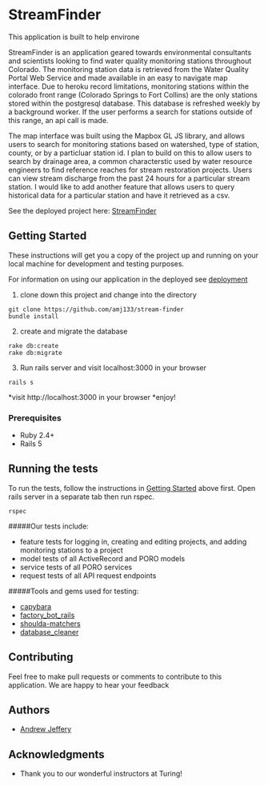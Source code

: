 # StreamFinder

This application is built to help environe

StreamFinder is an application geared towards environmental consultants and scientists looking to find water quality monitoring stations throughout Colorado.  The monitoring station data is retrieved from the Water Quality Portal Web Service and made available in an easy to navigate map interface.  Due to heroku record limitations, monitoring stations within the colorado front range (Colorado Springs to Fort Collins) are the only stations stored within the postgresql database.  This database is refreshed weekly by a background worker.  If the user performs a search for stations outside of this range, an api call is made.  

The map interface was built using the Mapbox GL JS library, and allows users to search for monitoring stations based on watershed, type of station, county, or by a particluar station id.  I plan to build on this to allow users to search by drainage area, a common characterstic used by water resource engineers to find reference reaches for stream restoration projects.  Users can view stream discharge from the past 24 hours for a particular stream station.  I would like to add another feature that allows users to query historical data for a particular station and have it retrieved as a csv.  

See the deployed project here: [StreamFinder](https://still-reef-30303.herokuapp.com/)

## Getting Started

These instructions will get you a copy of the project up and running on your local machine for development and testing purposes. 

For information on using our application in the deployed see [deployment](#deployment)

1. clone down this project and change into the directory
```
git clone https://github.com/amj133/stream-finder
bundle install
```
2. create and migrate the database
```
rake db:create
rake db:migrate
```
3. Run rails server and visit localhost:3000 in your browser
```
rails s
```
*visit http://localhost:3000 in your browser
*enjoy!

### Prerequisites

* Ruby 2.4+
* Rails 5

## Running the tests

To run the tests, follow the instructions in [Getting Started](#getting-started) above first.  Open rails server in a separate tab then run rspec.
```
rspec
```
#####Our tests include: 
* feature tests for logging in, creating and editing projects, and adding monitoring stations to a project
* model tests of all ActiveRecord and PORO models
* service tests of all PORO services
* request tests of all API request endpoints

#####Tools and gems used for testing:
* [capybara](https://github.com/teamcapybara/capybara)
* [factory_bot_rails](https://github.com/thoughtbot/factory_bot_rails)
* [shoulda-matchers](https://github.com/thoughtbot/shoulda-matchers)
* [database_cleaner](https://github.com/DatabaseCleaner/database_cleaner)


## Contributing

Feel free to make pull requests or comments to contribute to this application. We are happy to hear your feedback

## Authors

* [Andrew Jeffery](https://github.com/amj133)

## Acknowledgments

* Thank you to our wonderful instructors at Turing!
